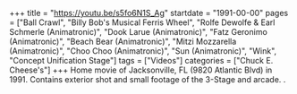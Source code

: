 +++
title = "https://youtu.be/s5fo6N1S_Ag"
startdate = "1991-00-00"
pages = ["Ball Crawl", "Billy Bob's Musical Ferris Wheel", "Rolfe Dewolfe & Earl Schmerle (Animatronic)", "Dook Larue (Animatronic)", "Fatz Geronimo (Animatronic)", "Beach Bear (Animatronic)", "Mitzi Mozzarella (Animatronic)", "Choo Choo (Animatronic)", "Sun (Animatronic)", "Wink", "Concept Unification Stage"]
tags = ["Videos"]
categories = ["Chuck E. Cheese's"]
+++
Home movie of Jacksonville, FL (9820 Atlantic Blvd) in 1991. Contains exterior shot and small footage of the 3-Stage and arcade. .
